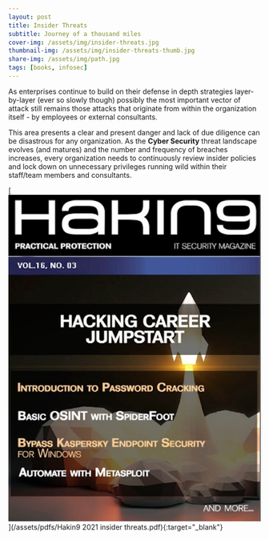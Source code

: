 ```yaml
---
layout: post
title: Insider Threats
subtitle: Journey of a thousand miles
cover-img: /assets/img/insider-threats.jpg
thumbnail-img: /assets/img/insider-threats-thumb.jpg
share-img: /assets/img/path.jpg
tags: [books, infosec]
---
```


As enterprises continue to build on their defense in depth strategies layer-by-layer (ever so slowly though) possibly the most important vector of attack still remains those attacks that originate from within the organization itself - by employees or external consultants.

This area presents a clear and present danger and lack of due diligence can be disastrous for any organization. As the **Cyber Security** threat landscape evolves (and matures) and the number and frequency of breaches increases, every organization needs to continuously review insider policies and lock down on unnecessary privileges running wild within their staff/team members and consultants.

[![Insider Threats](/assets/img/Hakin9-2021-insider-threats-cover.png)](/assets/pdfs/Hakin9 2021 insider threats.pdf){:target="_blank"}

